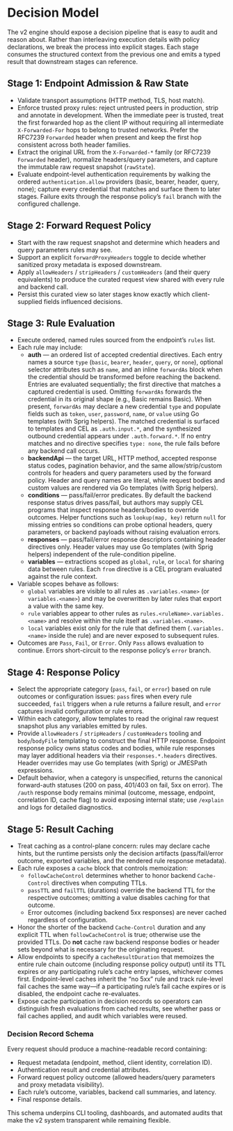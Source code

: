 # Decision Model

The v2 engine should expose a decision pipeline that is easy to audit and reason about. Rather than interleaving execution
details with policy declarations, we break the process into explicit stages. Each stage consumes the structured context from the
previous one and emits a typed result that downstream stages can reference.

## Stage 1: Endpoint Admission & Raw State
- Validate transport assumptions (HTTP method, TLS, host match).
- Enforce trusted proxy rules: reject untrusted peers in production, strip and annotate in development. When the immediate
  peer is trusted, treat the first forwarded hop as the client IP without requiring all intermediate `X-Forwarded-For` hops to
  belong to trusted networks. Prefer the RFC7239 `Forwarded` header when present and keep the first hop consistent across both
  header families.
- Extract the original URL from the `X-Forwarded-*` family (or RFC7239 `Forwarded` header), normalize headers/query parameters, and capture the immutable raw
  request snapshot (`rawState`).
- Evaluate endpoint-level authentication requirements by walking the ordered `authentication.allow` providers (basic, bearer, header, query, none);
  capture every credential that matches and surface them to later stages. Failure exits through the response policy’s
  `fail` branch with the configured challenge.

## Stage 2: Forward Request Policy
- Start with the raw request snapshot and determine which headers and query parameters rules may see.
- Support an explicit `forwardProxyHeaders` toggle to decide whether sanitized proxy metadata is exposed downstream.
- Apply `allowHeaders` / `stripHeaders` / `customHeaders` (and their query equivalents) to produce the curated request view shared
  with every rule and backend call.
- Persist this curated view so later stages know exactly which client-supplied fields influenced decisions.

## Stage 3: Rule Evaluation
- Execute ordered, named rules sourced from the endpoint’s `rules` list.
- Each rule may include:
  - **auth** — an ordered list of accepted credential directives. Each entry names a source `type`
    (`basic`, `bearer`, `header`, `query`, or `none`), optional selector attributes such as `name`, and an inline `forwardAs`
    block when the credential should be transformed before reaching the backend. Entries are evaluated sequentially; the first
    directive that matches a captured credential is used. Omitting `forwardAs` forwards the credential in its original shape
    (e.g., Basic remains Basic). When present, `forwardAs` may declare a new credential `type` and populate fields such as
    `token`, `user`, `password`, `name`, or `value` using Go templates (with Sprig helpers). The matched credential is surfaced
    to templates and CEL as `.auth.input.*`, and the synthesized outbound credential appears under `.auth.forward.*`. If no entry
    matches and no directive specifies `type: none`, the rule fails before any backend call occurs.
  - **backendApi** — the target URL, HTTP method, accepted response status codes, pagination behavior, and the same
    allow/strip/custom controls for headers and query parameters used by the forward policy. Header and query names are literal,
    while request bodies and custom values are rendered via Go templates (with Sprig helpers).
  - **conditions** — pass/fail/error predicates. By default the backend response status drives pass/fail, but authors may supply
    CEL programs that inspect response headers/bodies to override outcomes. Helper functions such as `lookup(map, key)` return
    `null` for missing entries so conditions can probe optional headers, query parameters, or backend payloads without raising
    evaluation errors.
  - **responses** — pass/fail/error response descriptors containing header directives only. Header values may use Go templates (with Sprig helpers) independent of the rule-condition pipeline.
  - **variables** — extractions scoped as `global`, `rule`, or `local` for sharing data between rules. Each `from` directive is a CEL program evaluated against the rule context.
- Variable scopes behave as follows:
  - `global` variables are visible to all rules as `.variables.<name>` (or `variables.<name>`) and may be overwritten by later
    rules that export a value with the same key.
  - `rule` variables appear to other rules as `rules.<ruleName>.variables.<name>` and resolve within the rule itself as
    `.variables.<name>`.
  - `local` variables exist only for the rule that defined them (`.variables.<name>` inside the rule) and are never exposed to
    subsequent rules.
- Outcomes are `Pass`, `Fail`, or `Error`. Only `Pass` allows evaluation to continue. Errors short-circuit to the response
  policy’s `error` branch.

## Stage 4: Response Policy
- Select the appropriate category (`pass`, `fail`, or `error`) based on rule outcomes or configuration issues: `pass` fires when
  every rule succeeded, `fail` triggers when a rule returns a failure result, and `error` captures invalid configuration or rule
  errors.
- Within each category, allow templates to read the original raw request snapshot plus any variables emitted by rules.
- Provide `allowHeaders` / `stripHeaders` / `customHeaders` tooling and `body`/`bodyFile` templating to construct the final HTTP
  response. Endpoint response policy owns status codes and bodies, while rule responses may layer additional headers via their
  `responses.*.headers` directives. Header overrides may use Go templates (with Sprig) or JMESPath expressions.
- Default behavior, when a category is unspecified, returns the canonical forward-auth statuses (200 on pass, 401/403 on fail,
  5xx on error). The `/auth` response body remains minimal (outcome, message, endpoint, correlation ID, cache flag) to avoid
  exposing internal state; use `/explain` and logs for detailed diagnostics.

## Stage 5: Result Caching
- Treat caching as a control-plane concern: rules may declare cache hints, but the runtime persists only the decision artifacts
  (pass/fail/error outcome, exported variables, and the rendered rule response metadata).
- Each rule exposes a `cache` block that controls memoization:
  - `followCacheControl` determines whether to honor backend `Cache-Control` directives when computing TTLs.
  - `passTTL` and `failTTL` (durations) override the backend TTL for the respective outcomes; omitting a value disables caching
    for that outcome.
  - Error outcomes (including backend 5xx responses) are never cached regardless of configuration.
- Honor the shorter of the backend `Cache-Control` duration and any explicit TTL when `followCacheControl` is true; otherwise
  use the provided TTLs. Do **not** cache raw backend response bodies or header sets beyond what is necessary for the originating request.
- Allow endpoints to specify a `cacheResultDuration` that memoizes the entire rule chain outcome (including response policy
  output) until its TTL expires or any participating rule’s cache entry lapses, whichever comes first. Endpoint-level caches
  inherit the “no 5xx” rule and track rule-level fail caches the same way—if a participating rule’s fail cache expires or is
  disabled, the endpoint cache re-evaluates.
- Expose cache participation in decision records so operators can distinguish fresh evaluations from cached results, see whether
  pass or fail caches applied, and audit which variables were reused.

### Decision Record Schema
Every request should produce a machine-readable record containing:
- Request metadata (endpoint, method, client identity, correlation ID).
- Authentication result and credential attributes.
- Forward request policy outcome (allowed headers/query parameters and proxy metadata visibility).
- Each rule’s outcome, variables, backend call summaries, and latency.
- Final response details.

This schema underpins CLI tooling, dashboards, and automated audits that make the v2 system transparent while remaining flexible.
